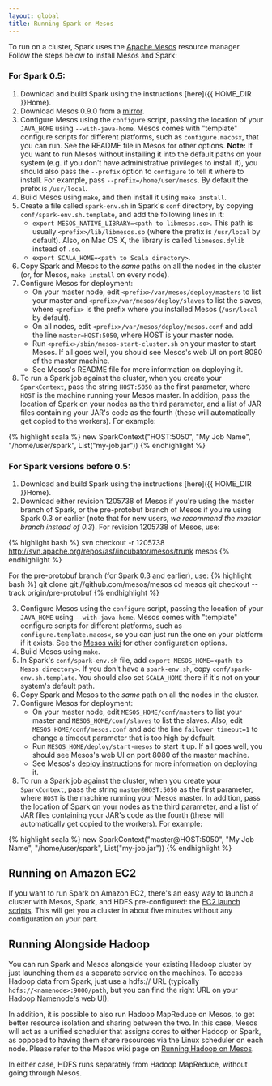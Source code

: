 ```yaml
---
layout: global
title: Running Spark on Mesos
---
```


To run on a cluster, Spark uses the [Apache Mesos](http://incubator.apache.org/mesos/) resource manager. Follow the steps below to install Mesos and Spark:

### For Spark 0.5:

1. Download and build Spark using the instructions [here]({{ HOME_DIR }}Home).
2. Download Mesos 0.9.0 from a [mirror](http://www.apache.org/dyn/closer.cgi/incubator/mesos/mesos-0.9.0-incubating/).
3. Configure Mesos using the `configure` script, passing the location of your `JAVA_HOME` using `--with-java-home`. Mesos comes with "template" configure scripts for different platforms, such as `configure.macosx`, that you can run. See the README file in Mesos for other options. **Note:** If you want to run Mesos without installing it into the default paths on your system (e.g. if you don't have administrative privileges to install it), you should also pass the `--prefix` option to `configure` to tell it where to install. For example, pass `--prefix=/home/user/mesos`. By default the prefix is `/usr/local`.
4. Build Mesos using `make`, and then install it using `make install`.
5. Create a file called `spark-env.sh` in Spark's `conf` directory, by copying `conf/spark-env.sh.template`, and add the following lines in it:
   * `export MESOS_NATIVE_LIBRARY=<path to libmesos.so>`. This path is usually `<prefix>/lib/libmesos.so` (where the prefix is `/usr/local` by default). Also, on Mac OS X, the library is called `libmesos.dylib` instead of `.so`.
   * `export SCALA_HOME=<path to Scala directory>`.
6. Copy Spark and Mesos to the _same_ paths on all the nodes in the cluster (or, for Mesos, `make install` on every node).
7. Configure Mesos for deployment:
   * On your master node, edit `<prefix>/var/mesos/deploy/masters` to list your master and `<prefix>/var/mesos/deploy/slaves` to list the slaves, where `<prefix>` is the prefix where you installed Mesos (`/usr/local` by default).
   * On all nodes, edit `<prefix>/var/mesos/deploy/mesos.conf` and add the line `master=HOST:5050`, where HOST is your master node.
   * Run `<prefix>/sbin/mesos-start-cluster.sh` on your master to start Mesos. If all goes well, you should see Mesos's web UI on port 8080 of the master machine.
   * See Mesos's README file for more information on deploying it.
8. To run a Spark job against the cluster, when you create your `SparkContext`, pass the string `HOST:5050` as the first parameter, where `HOST` is the machine running your Mesos master. In addition, pass the location of Spark on your nodes as the third parameter, and a list of JAR files containing your JAR's code as the fourth (these will automatically get copied to the workers). For example:

{% highlight scala %}
new SparkContext("HOST:5050", "My Job Name", "/home/user/spark", List("my-job.jar"))
{% endhighlight %}

### For Spark versions before 0.5:

1. Download and build Spark using the instructions [here]({{ HOME_DIR }}Home).
2. Download either revision 1205738  of Mesos if you're using the master branch of Spark, or the pre-protobuf branch of Mesos if you're using Spark 0.3 or earlier (note that for new users, _we recommend the master branch instead of 0.3_). For revision 1205738 of Mesos, use:

{% highlight bash %}
svn checkout -r 1205738 http://svn.apache.org/repos/asf/incubator/mesos/trunk mesos
{% endhighlight %}

For the pre-protobuf branch (for Spark 0.3 and earlier), use:
{% highlight bash %}
git clone git://github.com/mesos/mesos
cd mesos
git checkout --track origin/pre-protobuf
{% endhighlight %}

3. Configure Mesos using the `configure` script, passing the location of your `JAVA_HOME` using `--with-java-home`. Mesos comes with "template" configure scripts for different platforms, such as `configure.template.macosx`, so you can just run the one on your platform if it exists. See the [Mesos wiki](https://github.com/mesos/mesos/wiki) for other configuration options.
4. Build Mesos using `make`.
5. In Spark's `conf/spark-env.sh` file, add `export MESOS_HOME=<path to Mesos directory>`. If you don't have a `spark-env.sh`, copy `conf/spark-env.sh.template`. You should also set `SCALA_HOME` there if it's not on your system's default path.
6. Copy Spark and Mesos to the _same_ path on all the nodes in the cluster.
7. Configure Mesos for deployment:
   * On your master node, edit `MESOS_HOME/conf/masters` to list your master and `MESOS_HOME/conf/slaves` to list the slaves. Also, edit `MESOS_HOME/conf/mesos.conf` and add the line `failover_timeout=1` to change a timeout parameter that is too high by default. 
   * Run `MESOS_HOME/deploy/start-mesos` to start it up. If all goes well, you should see Mesos's web UI on port 8080 of the master machine.
   * See Mesos's [deploy instructions](https://github.com/mesos/mesos/wiki/Deploy-Scripts) for more information on deploying it.
8. To run a Spark job against the cluster, when you create your `SparkContext`, pass the string `master@HOST:5050` as the first parameter, where `HOST` is the machine running your Mesos master. In addition, pass the location of Spark on your nodes as the third parameter, and a list of JAR files containing your JAR's code as the fourth (these will automatically get copied to the workers). For example:

{% highlight scala %}
new SparkContext("master@HOST:5050", "My Job Name", "/home/user/spark", List("my-job.jar"))
{% endhighlight %}

## Running on Amazon EC2

If you want to run Spark on Amazon EC2, there's an easy way to launch a cluster with Mesos, Spark, and HDFS pre-configured: the [EC2 launch scripts]({{HOME_PATH}}running-on-amazon-ec2.html). This will get you a cluster in about five minutes without any configuration on your part.

## Running Alongside Hadoop

You can run Spark and Mesos alongside your existing Hadoop cluster by just launching them as a separate service on the machines. To access Hadoop data from Spark, just use a hdfs:// URL (typically `hdfs://<namenode>:9000/path`, but you can find the right URL on your Hadoop Namenode's web UI).

In addition, it is possible to also run Hadoop MapReduce on Mesos, to get better resource isolation and sharing between the two. In this case, Mesos will act as a unified scheduler that assigns cores to either Hadoop or Spark, as opposed to having them share resources via the Linux scheduler on each node. Please refer to the Mesos wiki page on [Running Hadoop on Mesos](https://github.com/mesos/mesos/wiki/Running-Hadoop-on-Mesos).

In either case, HDFS runs separately from Hadoop MapReduce, without going through Mesos.
